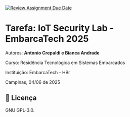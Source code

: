 [![Review Assignment Due Date](https://classroom.github.com/assets/deadline-readme-button-22041afd0340ce965d47ae6ef1cefeee28c7c493a6346c4f15d667ab976d596c.svg)](https://classroom.github.com/a/G8V_0Zaq)

# Tarefa: IoT Security Lab - EmbarcaTech 2025

Autores: **Antonio Crepaldi e Bianca Andrade**

Curso: Residência Tecnológica em Sistemas Embarcados

Instituição: EmbarcaTech - HBr

Campinas, 04/06 de 2025

## 📜 Licença
GNU GPL-3.0.
